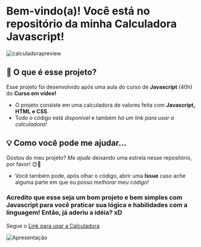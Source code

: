 # Bem-vindo(a)! Você está no repositório da minha __Calculadora Javascript__!

![calculadorapreview](https://media.discordapp.net/attachments/935238082125525082/1005975695983382588/calcula.png?width=1338&height=683)

## 🤔 __O que é esse projeto?__
Esse projeto foi desenvolvido após uma aula do curso de __Javascript__ (40h) do __Curso em vídeo!__
- O projeto consiste em uma calculadora de valores feita com **Javascript, HTML e CSS**.
- Todo o código está *disponível* e também *há um link para usar a calculadora!*

## 💡 __Como você pode me ajudar...__

Gostou do meu projeto? *Me ajude* deixando uma estrela nesse repositório, por favor! 😊🥺

 - Você também pode, após olhar o código, abrir uma __Issue__ caso ache alguma parte em que eu posso *melhorar meu código!*

### Acredito que esse seja um __bom__ projeto e bem __simples__ com Javascript para você praticar sua lógica e habilidades com a linguagem! Então, já aderiu a idéia? xD

 Segue o [Link para usar a Calculadora](https://calculajs.vercel.app)

![Apresentação](https://media.discordapp.net/attachments/935238082125525082/1004891802421178398/Yasmin_Souto.gif)


